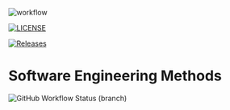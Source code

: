 ![workflow](https://github.com/Hlyan-Pyae-40524301/sem/actions/workflows/main.yml/badge.svg)

[![LICENSE](https://img.shields.io/github/license/Hlyan-Pyae-40524301/sem.svg?style=flat-square)](https://github.com/Hlyan-Pyae-40524301/sem/blob/master/LICENSE)

[![Releases](https://img.shields.io/github/release/Hlyan-Pyae-40524301/sem/all.svg?style=flat-square)](https://github.com/Hlyan-Pyae-40524301/sem/releases)

# Software Engineering Methods
![GitHub Workflow Status (branch)](https://img.shields.io/github/actions/workflow/status/Hlyan-Pyae-40524301/sem/main.yml?branch=develop)